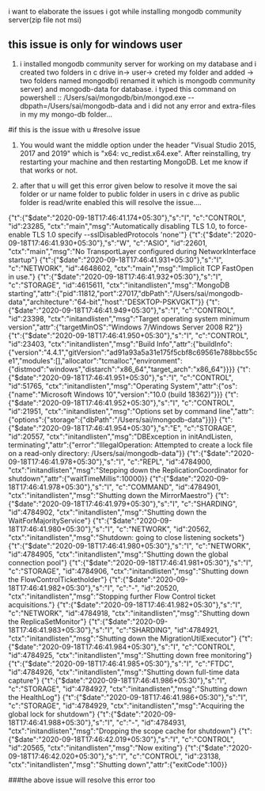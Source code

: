 i want to elaborate the issues i got while installing mongodb community server(zip file not msi)
## this issue is only for windows user

1) i installed mongodb community server for working on my database and i created two folders in c drive in-> user-> creted my folder and added -> two folders named mongodb(i renamed it 
which is mongodb community server) and mongodb-data for database.
i typed this command on powershell :: /Users/sai/mongodb/bin/mongod.exe --dbpath=/Users/sai/mongodb-data
and i did not any error and extra-files in my my mongo-db folder...

#if this is the issue with u
#resolve issue
1) You would want the middle option under the header "Visual Studio 2015, 2017 and 2019" which is "x64: vc_redist.x64.exe".
   After reinstalling, try restarting your machine and then restarting MongoDB. Let me know if that works or not.
   
   
2) after that u will get this error given below
   to resolve it move the sai folder or ur name folder to public folder in users in c drive as public folder is read/write enabled
   this will resolve the issue....
   

{"t":{"$date":"2020-09-18T17:46:41.174+05:30"},"s":"I",  "c":"CONTROL",  "id":23285,   "ctx":"main","msg":"Automatically disabling TLS 1.0, to force-enable TLS 1.0 specify --sslDisabledProtocols 'none'"}
{"t":{"$date":"2020-09-18T17:46:41.930+05:30"},"s":"W",  "c":"ASIO",     "id":22601,   "ctx":"main","msg":"No TransportLayer configured during NetworkInterface startup"}
{"t":{"$date":"2020-09-18T17:46:41.931+05:30"},"s":"I",  "c":"NETWORK",  "id":4648602, "ctx":"main","msg":"Implicit TCP FastOpen in use."}
{"t":{"$date":"2020-09-18T17:46:41.932+05:30"},"s":"I",  "c":"STORAGE",  "id":4615611, "ctx":"initandlisten","msg":"MongoDB starting","attr":{"pid":11812,"port":27017,"dbPath":"/Users/sai/mongodb-data","architecture":"64-bit","host":"DESKTOP-PSKVGKT"}}
{"t":{"$date":"2020-09-18T17:46:41.949+05:30"},"s":"I",  "c":"CONTROL",  "id":23398,   "ctx":"initandlisten","msg":"Target operating system minimum version","attr":{"targetMinOS":"Windows 7/Windows Server 2008 R2"}}
{"t":{"$date":"2020-09-18T17:46:41.950+05:30"},"s":"I",  "c":"CONTROL",  "id":23403,   "ctx":"initandlisten","msg":"Build Info","attr":{"buildInfo":{"version":"4.4.1","gitVersion":"ad91a93a5a31e175f5cbf8c69561e788bbc55ce1","modules":[],"allocator":"tcmalloc","environment":{"distmod":"windows","distarch":"x86_64","target_arch":"x86_64"}}}}
{"t":{"$date":"2020-09-18T17:46:41.951+05:30"},"s":"I",  "c":"CONTROL",  "id":51765,   "ctx":"initandlisten","msg":"Operating System","attr":{"os":{"name":"Microsoft Windows 10","version":"10.0 (build 18362)"}}}
{"t":{"$date":"2020-09-18T17:46:41.952+05:30"},"s":"I",  "c":"CONTROL",  "id":21951,   "ctx":"initandlisten","msg":"Options set by command line","attr":{"options":{"storage":{"dbPath":"/Users/sai/mongodb-data"}}}}
{"t":{"$date":"2020-09-18T17:46:41.954+05:30"},"s":"E",  "c":"STORAGE",  "id":20557,   "ctx":"initandlisten","msg":"DBException in initAndListen, terminating","attr":{"error":"IllegalOperation: Attempted to create a lock file on a read-only directory: /Users/sai/mongodb-data"}}
{"t":{"$date":"2020-09-18T17:46:41.978+05:30"},"s":"I",  "c":"REPL",     "id":4784900, "ctx":"initandlisten","msg":"Stepping down the ReplicationCoordinator for shutdown","attr":{"waitTimeMillis":10000}}
{"t":{"$date":"2020-09-18T17:46:41.978+05:30"},"s":"I",  "c":"COMMAND",  "id":4784901, "ctx":"initandlisten","msg":"Shutting down the MirrorMaestro"}
{"t":{"$date":"2020-09-18T17:46:41.979+05:30"},"s":"I",  "c":"SHARDING", "id":4784902, "ctx":"initandlisten","msg":"Shutting down the WaitForMajorityService"}
{"t":{"$date":"2020-09-18T17:46:41.980+05:30"},"s":"I",  "c":"NETWORK",  "id":20562,   "ctx":"initandlisten","msg":"Shutdown: going to close listening sockets"}
{"t":{"$date":"2020-09-18T17:46:41.980+05:30"},"s":"I",  "c":"NETWORK",  "id":4784905, "ctx":"initandlisten","msg":"Shutting down the global connection pool"}
{"t":{"$date":"2020-09-18T17:46:41.981+05:30"},"s":"I",  "c":"STORAGE",  "id":4784906, "ctx":"initandlisten","msg":"Shutting down the FlowControlTicketholder"}
{"t":{"$date":"2020-09-18T17:46:41.982+05:30"},"s":"I",  "c":"-",        "id":20520,   "ctx":"initandlisten","msg":"Stopping further Flow Control ticket acquisitions."}
{"t":{"$date":"2020-09-18T17:46:41.982+05:30"},"s":"I",  "c":"NETWORK",  "id":4784918, "ctx":"initandlisten","msg":"Shutting down the ReplicaSetMonitor"}
{"t":{"$date":"2020-09-18T17:46:41.983+05:30"},"s":"I",  "c":"SHARDING", "id":4784921, "ctx":"initandlisten","msg":"Shutting down the MigrationUtilExecutor"}
{"t":{"$date":"2020-09-18T17:46:41.984+05:30"},"s":"I",  "c":"CONTROL",  "id":4784925, "ctx":"initandlisten","msg":"Shutting down free monitoring"}
{"t":{"$date":"2020-09-18T17:46:41.985+05:30"},"s":"I",  "c":"FTDC",     "id":4784926, "ctx":"initandlisten","msg":"Shutting down full-time data 
capture"}
{"t":{"$date":"2020-09-18T17:46:41.986+05:30"},"s":"I",  "c":"STORAGE",  "id":4784927, "ctx":"initandlisten","msg":"Shutting down the HealthLog"}
{"t":{"$date":"2020-09-18T17:46:41.986+05:30"},"s":"I",  "c":"STORAGE",  "id":4784929, "ctx":"initandlisten","msg":"Acquiring the global lock for shutdown"}
{"t":{"$date":"2020-09-18T17:46:41.988+05:30"},"s":"I",  "c":"-",        "id":4784931, "ctx":"initandlisten","msg":"Dropping the scope cache for 
shutdown"}
{"t":{"$date":"2020-09-18T17:46:42.019+05:30"},"s":"I",  "c":"CONTROL",  "id":20565,   "ctx":"initandlisten","msg":"Now exiting"}
{"t":{"$date":"2020-09-18T17:46:42.020+05:30"},"s":"I",  "c":"CONTROL",  "id":23138,   "ctx":"initandlisten","msg":"Shutting down","attr":{"exitCode":100}}


###the above issue will resolve this error too





